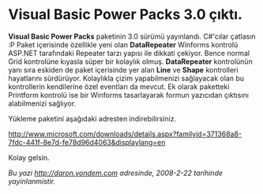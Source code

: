# Visual Basic Power Packs 3.0 çıktı.
**Visual Basic Power Packs** paketinin 3.0 sürümü yayınlandı. C\#'cılar
çatlasın :P Paket içerisinde özellikle yeni olan **DataRepeater**
Winforms kontrolü ASP.NET tarafındaki Repeater tarzı yapısı ile dikkati
çekiyor. Bence normal Grid kontrolüne kıyasla süper bir kolaylık olmuş.
**DataRepeater** kontrolünün yanı sıra eskiden de paket içerisinde yer
alan **Line** ve **Shape** kontrolleri hayatlarını sürdürüyor.
Kolaylıkla çizim yapabilmenizi sağlayacak olan bu kontrollerin
kendilerine özel eventları da mevcut. Ek olarak paketteki Printform
kontrolü ise bir Winforms tasarlayarak formun yazıcıdan çıktısını
alabilmenizi sağlıyor.

Yükleme paketini aşağıdaki adresten indirebilirsiniz.

<http://www.microsoft.com/downloads/details.aspx?familyid=371368a8-7fdc-441f-8e7d-fe78d96d4063&displaylang=en> 

Kolay gelsin.



*Bu yazi http://daron.yondem.com adresinde, 2008-2-22 tarihinde yayinlanmistir.*
